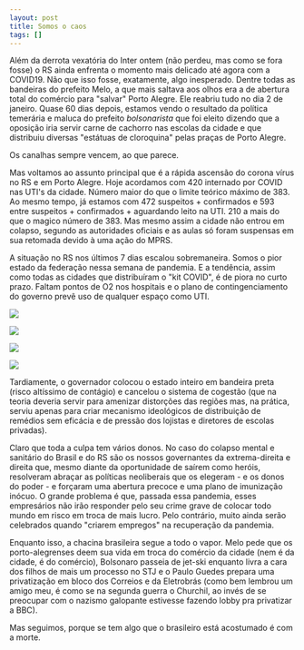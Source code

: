 ```yaml
---
layout: post
title: Somos o caos
tags: []
---
```


Além da derrota vexatória do Inter ontem (não perdeu, mas como se fora fosse) o RS ainda enfrenta o momento mais delicado até agora com a COVID19. Não que isso fosse, exatamente, algo inesperado. Dentre todas as bandeiras do prefeito Melo, a que mais saltava aos olhos era a de abertura total do comércio para "salvar" Porto Alegre. Ele reabriu tudo no dia 2 de janeiro. Quase 60 dias depois, estamos vendo o resultado da política temerária e maluca do prefeito *bolsonarista* que foi eleito dizendo que a oposição iria servir carne de cachorro nas escolas da cidade e que distribuiu diversas "estátuas de cloroquina" pelas praças de Porto Alegre.

Os canalhas sempre vencem, ao que parece.

Mas voltamos ao assunto principal que é a rápida ascensão do corona vírus no RS e em Porto Alegre. Hoje acordamos com 420 internado por COVID nas UTI's da cidade. Número maior do que o limite teórico máximo de 383. Ao mesmo tempo, já estamos com 472 suspeitos + confirmados e 593 entre suspeitos + confirmados + aguardando leito na UTI. 210 a mais do que o magico número de 383. Mas mesmo assim a cidade não entrou em colapso, segundo as autoridades oficiais e as aulas só foram suspensas em sua retomada devido à uma ação do MPRS.

A situação no RS nos últimos 7 dias escalou sobremaneira. Somos o pior estado da federação nessa semana de pandemia. E a tendência, assim como todas as cidades que distribuíram o "kit COVID", é de piora no curto prazo. Faltam pontos de O2 nos hospitais e o plano de contingenciamento do governo prevê uso de qualquer espaço como UTI.

![](https://i.imgur.com/kJT7XFR.jpg)

![](https://i.imgur.com/Vh649n3.jpg)

![](https://i.imgur.com/A2DwX3p.jpg)

![](https://i.imgur.com/gUySYsT.jpg)

Tardiamente, o governador colocou o estado inteiro em bandeira preta (risco altíssimo de contágio) e cancelou o sistema de cogestão (que na teoria deveria servir para amenizar distorções das regiões mas, na prática, serviu apenas para criar mecanismo ideológicos de distribuição de remédios sem eficácia e de pressão dos lojistas e diretores de escolas privadas).

Claro que toda a culpa tem vários donos. No caso do colapso mental e sanitário do Brasil e do RS são os nossos governantes da extrema-direita e direita que, mesmo diante da oportunidade de saírem como heróis, resolveram abraçar as políticas neoliberais que os elegeram - e os donos do poder - e forçaram uma abertura precoce e uma plano de imunização inócuo. O grande problema é que, passada essa pandemia, esses empresários não irão responder pelo seu crime grave de colocar todo mundo em risco em troca de mais lucro. Pelo contrário, muito ainda serão celebrados quando "criarem empregos" na recuperação da pandemia.

Enquanto isso, a chacina brasileira segue a todo o vapor. Melo pede que os porto-alegrenses deem sua vida em troca do comércio da cidade (nem é da cidade, é do comércio), Bolsonaro passeia de jet-ski enquanto livra a cara dos filhos de mais um processo no STJ e o Paulo Guedes prepara uma privatização em bloco dos Correios e da Eletrobrás (como bem lembrou um amigo meu, é como se na segunda guerra o Churchil, ao invés de se preocupar com o nazismo galopante estivesse fazendo lobby pra privatizar a BBC).

Mas seguimos, porque se tem algo que o brasileiro está acostumado é com a morte.